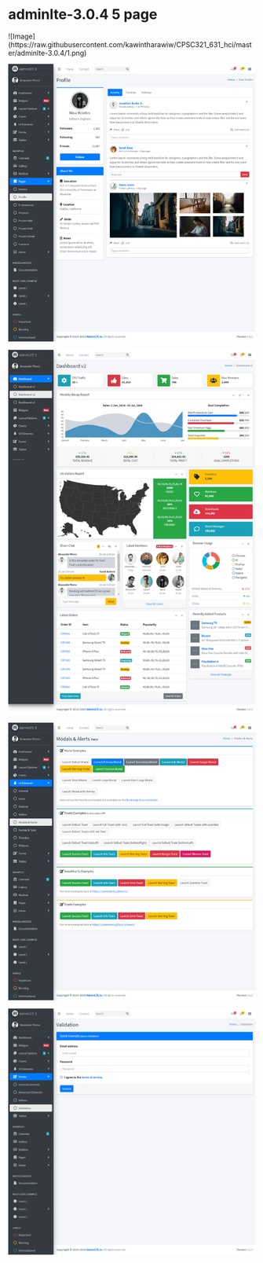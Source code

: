 # adminlte-3.0.4 5 page
</n>
</n>
![Image](https://raw.githubusercontent.com/kawintharawiw/CPSC321_631_hci/master/adminlte-3.0.4/1.png)


![Image](https://raw.githubusercontent.com/kawintharawiw/CPSC321_631_hci/master/adminlte-3.0.4/2.png)


![Image](https://raw.githubusercontent.com/kawintharawiw/CPSC321_631_hci/master/adminlte-3.0.4/3.png)


![Image](https://raw.githubusercontent.com/kawintharawiw/CPSC321_631_hci/master/adminlte-3.0.4/4.png)


![Image](https://raw.githubusercontent.com/kawintharawiw/CPSC321_631_hci/master/adminlte-3.0.4/5.png)


